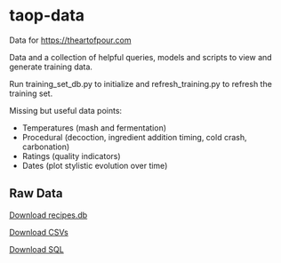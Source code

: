 # taop-data
Data for https://theartofpour.com

Data and a collection of helpful queries, models and scripts to view and generate training data.

Run training_set_db.py to initialize and refresh_training.py to refresh the training set.

Missing but useful data points:
* Temperatures (mash and fermentation)
* Procedural (decoction, ingredient addition timing, cold crash, carbonation)
* Ratings (quality indicators)
* Dates (plot stylistic evolution over time)

## Raw Data
[Download recipes.db](https://drive.google.com/file/d/1nRoN_vn7Nnjykh5hNQrKPqU-JDBHeFU2/view?usp=sharing)

[Download CSVs](https://drive.google.com/open?id=1HdmNgk7Ehk8ZSul3PMSO_H33le_iP2mW)

[Download SQL](https://drive.google.com/open?id=1jlGuaQ45VrxNA9KK43hDN_oGJwJg0J19)